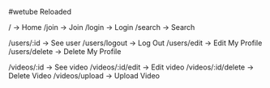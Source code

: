 #wetube Reloaded

/ -> Home
/join -> Join
/login -> Login
/search -> Search

/users/:id -> See user
/users/logout -> Log Out
/users/edit -> Edit My Profile
/users/delete -> Delete My Profile

/videos/:id -> See video
/videos/:id/edit -> Edit video
/videos/:id/delete -> Delete Video
/videos/upload -> Upload Video
